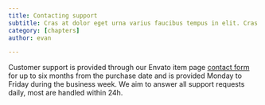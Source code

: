 ```yaml
---
title: Contacting support
subtitle: Cras at dolor eget urna varius faucibus tempus in elit. Cras a dui imperdiet, tempus metus quis, pharetra turpis.
category: [chapters]
author: evan

---
```


Customer support is provided through our Envato item page [contact form](https://themeforest.net/user/pressapps) for up to six months from the purchase date and is provided Monday to Friday during the business week. We aim to answer all support requests daily, most are handled within 24h.
